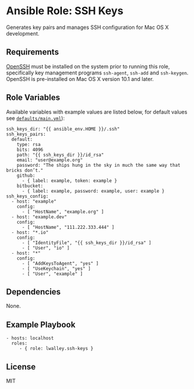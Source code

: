 # Ansible Role: SSH Keys

Generates key pairs and manages SSH configuration for Mac OS X development.

## Requirements

[OpenSSH][openssh] must be installed on the system prior to running this role,
specifically key management programs `ssh-agent`, `ssh-add` and `ssh-keygen`.
OpenSSH is pre-installed on Mac OS X version 10.1 and later.

## Role Variables

Available variables with example values are listed below, for default values see
[`defaults/main.yml`](defaults/main.yml)):

    ssh_keys_dir: "{{ ansible_env.HOME }}/.ssh"
    ssh_keys_pairs:
      default:
        type: rsa
        bits: 4096
        path: "{{ ssh_keys_dir }}/id_rsa"
        email: "user@example.org"
        password: "The ships hung in the sky in much the same way that bricks don’t."
        github:
          - { label: example, token: example }
        bitbucket:
          - { label: example, password: example, user: example }
    ssh_keys_config:
      - host: "example"
        config:
          - [ "HostName", "example.org" ]
      - host: "example.dev"
        config:
          - [ "HostName", "111.222.333.444" ]
      - host: "*.io"
        config:
          - [ "IdentityFile", "{{ ssh_keys_dir }}/id_rsa" ]
          - [ "User", "io" ]
      - host: "*"
        config:
          - [ "AddKeysToAgent", "yes" ]
          - [ "UseKeychain", "yes" ]
          - [ "User", "example" ]

## Dependencies

None.

## Example Playbook

    - hosts: localhost
      roles:
         - { role: lwalley.ssh-keys }

## License

MIT

[openssh]: https://www.openssh.com
